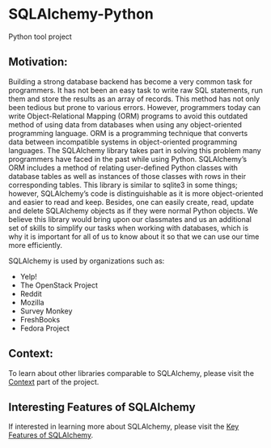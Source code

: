 <h1>SQLAlchemy-Python</h1>
Python tool project 

<h2>Motivation:</h2>

Building a strong database backend has become a very common task for programmers. It has not been an easy task to write raw SQL statements, run them and store the results as an array of records. This method has not only been tedious but prone to various errors. However, programmers today can write Object-Relational Mapping (ORM) programs to avoid this outdated method of using data from databases when using any object-oriented programming language. ORM is a programming technique that converts data between incompatible systems in object-oriented programming languages. The SQLAlchemy library takes part in solving this problem many programmers have faced in the past while using Python. SQLAlchemy’s ORM includes a method of relating user-defined Python classes with database tables as well as instances of those classes with rows in their corresponding tables. This library is similar to sqlite3 in some things; however, SQLAlchemy’s code is distinguishable as it is more object-oriented and easier to read and keep. Besides, one can easily create, read, update and delete SQLAlchemy objects as if they were normal Python objects. We believe this library would bring upon our classmates and us an additional set of skills to simplify our tasks when working with databases, which is why it is important for all of us to know about it so that we can use our time more efficiently.

SQLAlchemy is used by organizations such as:
 
- Yelp!
- The OpenStack Project
- Reddit
- Mozilla
- Survey Monkey
- FreshBooks
- Fedora Project

<h2> Context: </h2>

To learn about other libraries comparable to SQLAlchemy, please visit the [Context](https://github.com/aiswrya92/sqlalchemy-python/blob/master/Context.md) part of the project. 

<h2> Interesting Features of SQLAlchemy </h2>

If interested in learning more about SQLAlchemy, please visit the [Key Features of SQLAlchemy](https://github.com/aiswrya92/sqlalchemy-python/blob/master/Key%20Features%20of%20SQL%20Alchemy.md). 




